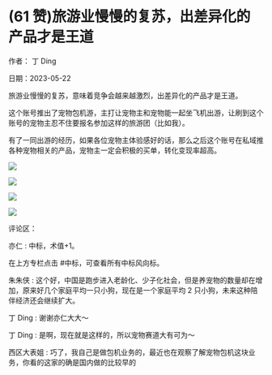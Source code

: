 
# (61 赞)旅游业慢慢的复苏，出差异化的产品才是王道

作者：  丁 Ding

日期：2023-05-22

旅游业慢慢的复苏，意味着竞争会越来越激烈，出差异化的产品才是王道。

这个账号推出了宠物包机游，主打让宠物主和宠物能一起坐飞机出游，让刷到这个账号的宠物主忍不住要报名参加这样的旅游团（比如我）。

 

 

有了一同出游的经历，如果各位宠物主体验感好的话，那么之后这个账号在私域推各种宠物相关的产品，宠物主一定会积极的买单，转化变现率超高。

![](img/chongwu_1778.png)

 

 

![](img/chongwu_1783.png)

 

 

![](img/chongwu_1788.png)

 

 

![](img/chongwu_1793.png)

评论区：

亦仁 : 中标，术值+1。

在上方专栏点击 #中标，可查看所有中标风向标。

朱朱侠 : 这个好，中国是跑步进入老龄化、少子化社会，但是养宠物的数量却在增加，原来好几个家庭平均一只小狗，现在是一个家庭平均 2 只小狗，未来这种陪伴经济还会继续扩大。

丁 Ding : 谢谢亦仁大大～

丁 Ding : 是啊，现在就是这样的，所以宠物赛道大有可为～

西区大表姐 : 巧了，我自己是做包机业务的，最近也在观察了解宠物包机这块业务，你看的这家的确是国内做的比较早的
